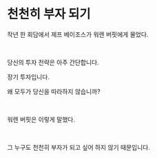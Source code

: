 # 천천히 부자 되기

작년 한 회담에서 제프 베이조스가 워렌 버핏에게 물었다.

 

당신의 투자 전략은 아주 간단합니다.

장기 투자입니다.

왜 모두가 당신을 따라하지 않습니까?

 

워렌 버핏은 이렇게 말했다.

 

그 누구도 천천히 부자가 되고 싶어 하지 않기 때문입니다.
